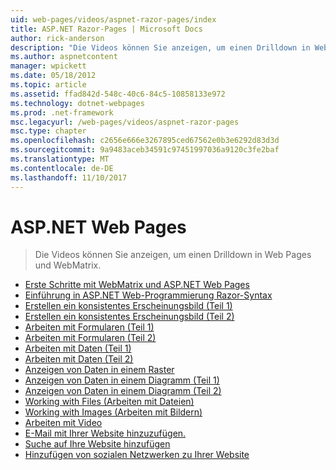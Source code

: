 ```yaml
---
uid: web-pages/videos/aspnet-razor-pages/index
title: ASP.NET Razor-Pages | Microsoft Docs
author: rick-anderson
description: "Die Videos können Sie anzeigen, um einen Drilldown in Web Pages und WebMatrix."
ms.author: aspnetcontent
manager: wpickett
ms.date: 05/18/2012
ms.topic: article
ms.assetid: ffad842d-548c-40c6-84c5-10858133e972
ms.technology: dotnet-webpages
ms.prod: .net-framework
msc.legacyurl: /web-pages/videos/aspnet-razor-pages
msc.type: chapter
ms.openlocfilehash: c2656e666e3267895ced67562e0b3e6292d83d3d
ms.sourcegitcommit: 9a9483aceb34591c97451997036a9120c3fe2baf
ms.translationtype: MT
ms.contentlocale: de-DE
ms.lasthandoff: 11/10/2017
---
```

<a name="aspnet-web-pages"></a>ASP.NET Web Pages
=================
> Die Videos können Sie anzeigen, um einen Drilldown in Web Pages und WebMatrix.


- [Erste Schritte mit WebMatrix und ASP.NET Web Pages](getting-started-with-webmatrix-and-aspnet-web-pages.md)
- [Einführung in ASP.NET Web-Programmierung Razor-Syntax](introduction-to-aspnet-web-programming-using-the-razor-syntax.md)
- [Erstellen ein konsistentes Erscheinungsbild (Teil 1)](creating-a-consistent-look-part-1.md)
- [Erstellen ein konsistentes Erscheinungsbild (Teil 2)](creating-a-consistent-look-part-2.md)
- [Arbeiten mit Formularen (Teil 1)](working-with-forms-part-1.md)
- [Arbeiten mit Formularen (Teil 2)](working-with-forms-part-2.md)
- [Arbeiten mit Daten (Teil 1)](working-with-data-part-1.md)
- [Arbeiten mit Daten (Teil 2)](working-with-data-part-2.md)
- [Anzeigen von Daten in einem Raster](displaying-data-in-a-grid.md)
- [Anzeigen von Daten in einem Diagramm (Teil 1)](displaying-data-in-a-chart-part-1.md)
- [Anzeigen von Daten in einem Diagramm (Teil 2)](displaying-data-in-a-chart-part-2.md)
- [Working with Files (Arbeiten mit Dateien)](working-with-files.md)
- [Working with Images (Arbeiten mit Bildern)](working-with-images.md)
- [Arbeiten mit Video](working-with-video.md)
- [E-Mail mit Ihrer Website hinzuzufügen.](adding-email-to-your-web-site.md)
- [Suche auf Ihre Website hinzufügen](adding-search-to-your-web-site.md)
- [Hinzufügen von sozialen Netzwerken zu Ihrer Website](adding-social-networking-to-your-website.md)
